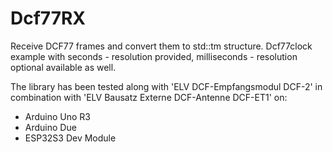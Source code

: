 # Dcf77RX
Receive DCF77 frames and convert them to std::tm structure. Dcf77clock example with seconds - resolution provided, milliseconds - resolution optional available as well.

The library has been tested along with 'ELV DCF-Empfangsmodul DCF-2' in combination with 'ELV Bausatz Externe DCF-Antenne DCF-ET1' on:

- Arduino Uno R3
- Arduino Due
- ESP32S3 Dev Module
